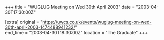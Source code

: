+++
title = "WUGLUG Meeting on Wed 30th April 2003"
date = "2003-04-30T17:30:00Z"

[extra]
original = "https://uwcs.co.uk/events/wuglug-meeting-on-wed-30th-april-2003-1474488941232/"    
end_time = "2003-04-30T18:30:00Z"
location = "The Graduate"
+++



